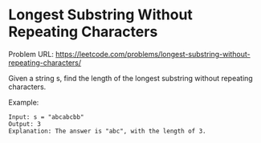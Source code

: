 # Longest Substring Without Repeating Characters

Problem URL: https://leetcode.com/problems/longest-substring-without-repeating-characters/

Given a string s, find the length of the longest substring without repeating characters.

Example:

```
Input: s = "abcabcbb"
Output: 3
Explanation: The answer is "abc", with the length of 3.
```
